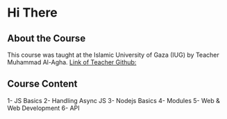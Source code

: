 # Hi There

## About the Course
This course was taught at the Islamic University of Gaza (IUG) by Teacher Muhammad Al-Agha.
[Link of Teacher Github:](https://github.com/MohammedElagha)

## Course Content
1- JS Basics
2- Handling Async JS
3- Nodejs Basics
4- Modules
5- Web & Web Development
6- API

